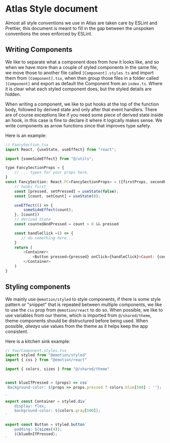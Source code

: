 # Atlas Style document
Almost all style conventions we use in Atlas are taken care by ESLint and Prettier,  this document is meant to fill in the gap between the unspoken conventions the ones enforced by ESLint.




## Writing Components

We like to separate what a component does from how it looks like, and so when we have more than a couple of styled components in the same file, we move those to another file called `[Component].styles.ts` and import them from `[Component].tsx`, when then group those files in a folder called `[Component]` and export as default the Component from an `index.ts`.
Where it is clear what each styled component does, but the styled details are hidden.

When writing a component, we like to put hooks at the top of the function body, followed by derived state and only after that event handlers. There are of course exceptions like if you need some piece of derived state inside an hook, in this case is fine to declare it where it logically makes sense.
We write components as arrow functions since that improves type safety.

Here is an example: 


```javascript
// FancySection.tsx
import React, {useState, useEffect} from "react";

import {someSideEffect} from "@/utils";

type FancySectionProps = {
    // ... types for your props here.
}
const FancySection: React.FC<FancySectionProps> = ({firstProps, secondProp, ...etc}) => {
    // hooks first
    const [pressed, setPressed] = useState(false);
    const [count, setCount] = useState(0);

    useEffect(() => {
        someSideEffect(count);
    }, [count])
    // derived State
    const countedAndPressed = count > 0 && pressed

    const handleClick =() => {
       // do something here...
    }
    return (
        <Container>
            <Button pressed={pressed} onClick={handleClick}>Count: {count}</Button>
        </Container>
    )
}

```

## Styling components

We mainly use `@emotion/styled` to style components, if there is some style pattern or "snippet" that is repeated between multiple components, we like to use the `css` prop from `@emotion/react` to do so.
When possible, we like to use variables from our theme, which is imported from `@/shared/theme`, theme components should be distructured before being used. When possible, *always* use values from the theme as it helps keep the app consistent.

Here is a kitchen sink example:

```javascript
// YourComponent.styles.tsx
import styled from "@emotion/styled"
import { css } from "@emotion/react"

import { colors, sizes } from "@/shared/theme"


const blueIfPressed = (props) => css`
 Background-color: ${props => props.pressed ? colors.blue[500] : ''};

`
export const Container = styled.div`
	display: flex;
	background-color: ${colors.gray[500]};
`

export const Button = styled.button`
    padding: ${sizes(4)};
    ${blueOnIfPressed};
` 
```
